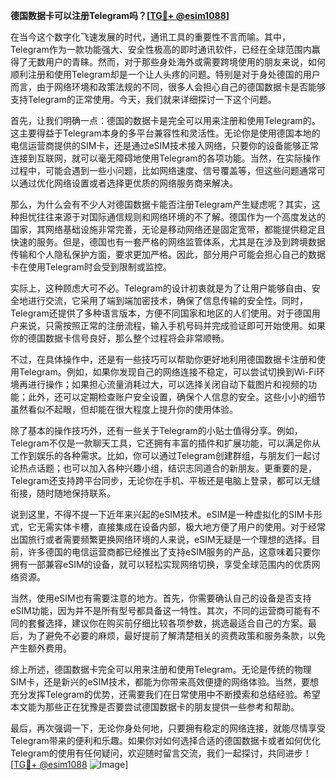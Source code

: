 **德国数据卡可以注册Telegram吗？[[TG💪+ @esim1088](https://t.me/s/esim1088)]**

在当今这个数字化飞速发展的时代，通讯工具的重要性不言而喻。其中，Telegram作为一款功能强大、安全性极高的即时通讯软件，已经在全球范围内赢得了无数用户的青睐。然而，对于那些身处海外或需要跨境使用的朋友来说，如何顺利注册和使用Telegram却是一个让人头疼的问题。特别是对于身处德国的用户而言，由于网络环境和政策法规的不同，很多人会担心自己的德国数据卡是否能够支持Telegram的正常使用。今天，我们就来详细探讨一下这个问题。

首先，让我们明确一点：德国的数据卡是完全可以用来注册和使用Telegram的。这主要得益于Telegram本身的多平台兼容性和灵活性。无论你是使用德国本地的电信运营商提供的SIM卡，还是通过eSIM技术接入网络，只要你的设备能够正常连接到互联网，就可以毫无障碍地使用Telegram的各项功能。当然，在实际操作过程中，可能会遇到一些小问题，比如网络速度、信号覆盖等，但这些问题通常可以通过优化网络设置或者选择更优质的网络服务商来解决。

那么，为什么会有不少人对德国数据卡能否注册Telegram产生疑虑呢？其实，这种担忧往往来源于对国际通信规则和网络环境的不了解。德国作为一个高度发达的国家，其网络基础设施非常完善，无论是移动网络还是固定宽带，都能提供稳定且快速的服务。但是，德国也有一套严格的网络监管体系，尤其是在涉及到跨境数据传输和个人隐私保护方面，要求更加严格。因此，部分用户可能会担心自己的数据卡在使用Telegram时会受到限制或监控。

实际上，这种顾虑大可不必。Telegram的设计初衷就是为了让用户能够自由、安全地进行交流，它采用了端到端加密技术，确保了信息传输的安全性。同时，Telegram还提供了多种语言版本，方便不同国家和地区的人们使用。对于德国用户来说，只需按照正常的注册流程，输入手机号码并完成验证即可开始使用。如果你的德国数据卡信号良好，那么整个过程将会非常顺畅。

不过，在具体操作中，还是有一些技巧可以帮助你更好地利用德国数据卡注册和使用Telegram。例如，如果你发现自己的网络连接不稳定，可以尝试切换到Wi-Fi环境再进行操作；如果担心流量消耗过大，可以选择关闭自动下载图片和视频的功能；此外，还可以定期检查账户安全设置，确保个人信息的安全。这些小小的细节虽然看似不起眼，但却能在很大程度上提升你的使用体验。

除了基本的操作技巧外，还有一些关于Telegram的小贴士值得分享。例如，Telegram不仅是一款聊天工具，它还拥有丰富的插件和扩展功能，可以满足你从工作到娱乐的各种需求。比如，你可以通过Telegram创建群组，与朋友们一起讨论热点话题；也可以加入各种兴趣小组，结识志同道合的新朋友。更重要的是，Telegram还支持跨平台同步，无论你在手机、平板还是电脑上登录，都可以无缝衔接，随时随地保持联系。

说到这里，不得不提一下近年来兴起的eSIM技术。eSIM是一种虚拟化的SIM卡形式，它无需实体卡槽，直接集成在设备内部，极大地方便了用户的使用。对于经常出国旅行或者需要频繁更换网络环境的人来说，eSIM无疑是一个理想的选择。目前，许多德国的电信运营商都已经推出了支持eSIM服务的产品，这意味着只要你拥有一部兼容eSIM的设备，就可以轻松实现网络切换，享受全球范围内的优质网络资源。

当然，使用eSIM也有需要注意的地方。首先，你需要确认自己的设备是否支持eSIM功能，因为并不是所有型号都具备这一特性。其次，不同的运营商可能有不同的套餐选择，建议你在购买前仔细比较各项参数，挑选最适合自己的方案。最后，为了避免不必要的麻烦，最好提前了解清楚相关的资费政策和服务条款，以免产生额外费用。

综上所述，德国数据卡完全可以用来注册和使用Telegram。无论是传统的物理SIM卡，还是新兴的eSIM技术，都能为你带来高效便捷的网络体验。当然，要想充分发挥Telegram的优势，还需要我们在日常使用中不断摸索和总结经验。希望本文能为那些正在犹豫是否要尝试德国数据卡的朋友提供一些参考和帮助。

最后，再次强调一下，无论你身处何地，只要拥有稳定的网络连接，就能尽情享受Telegram带来的便利和乐趣。如果你对如何选择合适的德国数据卡或者如何优化Telegram的使用有任何疑问，欢迎随时留言交流，我们一起探讨，共同进步！[[TG💪+ @esim1088](https://t.me/s/esim1088) ![Image](https://i.postimg.cc/4NQfJmqS/Snipaste-2025-05-13-00-14-12.png)]